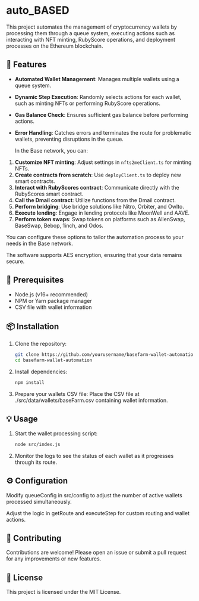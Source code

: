 # auto_BASED

This project automates the management of cryptocurrency wallets by processing them through a queue system, executing actions such as interacting with NFT minting, RubyScore operations, and deployment processes on the Ethereum blockchain.

## 📝 Features

- **Automated Wallet Management**: Manages multiple wallets using a queue system.
- **Dynamic Step Execution**: Randomly selects actions for each wallet, such as minting NFTs or performing RubyScore operations.
- **Gas Balance Check**: Ensures sufficient gas balance before performing actions.
- **Error Handling**: Catches errors and terminates the route for problematic wallets, preventing disruptions in the queue.

  In the Base network, you can:

1. **Customize NFT minting**: Adjust settings in `nfts2meClient.ts` for minting NFTs.
2. **Create contracts from scratch**: Use `deployClient.ts` to deploy new smart contracts.
3. **Interact with RubyScores contract**: Communicate directly with the RubyScores smart contract.
4. **Call the Dmail contract**: Utilize functions from the Dmail contract.
5. **Perform bridging**: Use bridge solutions like Nitro, Orbiter, and Owlto.
6. **Execute lending**: Engage in lending protocols like MoonWell and AAVE.
7. **Perform token swaps**: Swap tokens on platforms such as AlienSwap, BaseSwap, Bebop, 1inch, and Odos.

You can configure these options to tailor the automation process to your needs in the Base network.

The software supports AES encryption, ensuring that your data remains secure.

## 🚀 Prerequisites

- Node.js (v16+ recommended)
- NPM or Yarn package manager
- CSV file with wallet information

## 📦 Installation

1. Clone the repository:
   ```bash
   git clone https://github.com/yourusername/basefarm-wallet-automation.git
   cd basefarm-wallet-automation

2. Install dependencies:

    ```bash
    npm install
    
3. Prepare your wallets CSV file:
   Place the CSV file at ./src/data/wallets/baseFarm.csv containing wallet information.

## 💡 Usage
1. Start the wallet processing script:

    ```bash
    node src/index.js
2. Monitor the logs to see the status of each wallet as it progresses through its route.

## ⚙️ Configuration

Modify queueConfig in src/config to adjust the number of active wallets processed simultaneously.

Adjust the logic in getRoute and executeStep for custom routing and wallet actions.

## 🤝 Contributing
Contributions are welcome! Please open an issue or submit a pull request for any improvements or new features.

## 📄 License

This project is licensed under the MIT License.

